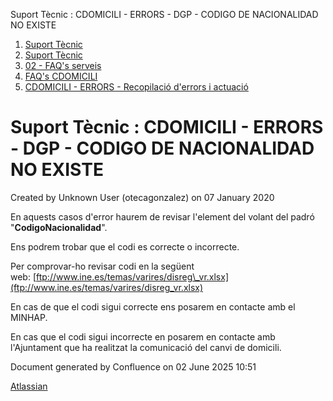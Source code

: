 Suport Tècnic : CDOMICILI - ERRORS - DGP - CODIGO DE NACIONALIDAD NO EXISTE  

1.  [Suport Tècnic](index.html)
2.  [Suport Tècnic](13893782.html)
3.  [02 - FAQ's serveis](26313393.html)
4.  [FAQ's CDOMICILI](28705548.html)
5.  [CDOMICILI - ERRORS - Recopilació d'errors i actuació](36340023.html)

Suport Tècnic : CDOMICILI - ERRORS - DGP - CODIGO DE NACIONALIDAD NO EXISTE
===========================================================================

Created by Unknown User (otecagonzalez) on 07 January 2020

  

En aquests casos d'error haurem de revisar l'element del volant del padró "**CodigoNacionalidad**".

Ens podrem trobar que el codi es correcte o incorrecte.

Per comprovar-ho revisar codi en la següent web: [ftp://www.ine.es/temas/varires/disreg\_vr.xlsx](ftp://www.ine.es/temas/varires/disreg_vr.xlsx)

  

En cas de que el codi sigui correcte ens posarem en contacte amb el MINHAP. 

En cas que el codi sigui incorrecte en posarem en contacte amb l'Ajuntament que ha realitzat la comunicació del canvi de domicili. 

  

Document generated by Confluence on 02 June 2025 10:51

[Atlassian](http://www.atlassian.com/)
